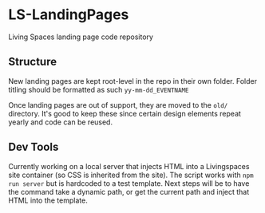 # LS-LandingPages

Living Spaces landing page code repository

## Structure

New landing pages are kept root-level in the repo in their own folder. Folder titling should be formatted as such `yy-mm-dd_EVENTNAME`

Once landing pages are out of support, they are moved to the `old/` directory. It's good to keep these since certain design elements repeat yearly and code can be reused.

## Dev Tools

Currently working on a local server that injects HTML into a Livingspaces site container (so CSS is inherited from the site). The script works with `npm run server` but is hardcoded to a test template. Next steps will be to have the command take a dynamic path, or get the current path and inject that HTML into the template.
